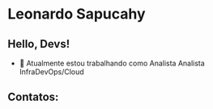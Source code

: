 # Leonardo Sapucahy
## Hello, Devs!

- 🔭 Atualmente estou trabalhando como Analista Analista InfraDevOps/Cloud

## Contatos:

<div>
<a href="https://www.linkedin.com/in/leonardo-sapucahy-4827291b0/" target="_blank"></a>   
</div>
